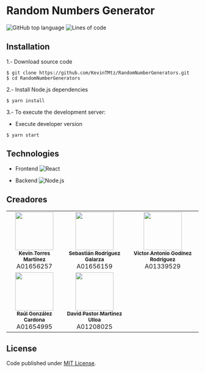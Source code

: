 # Random Numbers Generator

![GitHub top language](https://img.shields.io/github/languages/top/KevinTMtz/RandomNumberGenerators)
![Lines of code](https://tokei.rs/b1/github/KevinTMtz/RandomNumberGenerators?category=code)

## Installation

1.- Download source code

```
$ git clone https://github.com/KevinTMtz/RandomNumberGenerators.git
$ cd RandomNumberGenerators
```

2.- Install Node.js dependencies

```
$ yarn install
```

3.- To execute the development server:

- Execute developer version

```
$ yarn start
```

## Technologies

- Frontend
  ![React](https://img.shields.io/badge/-React-black?style=flat-square&logo=react)

- Backend
  ![Node.js](https://img.shields.io/badge/-Node.js-black?style=flat-square&logo=nodedotjs)

## Creadores

<table>
  <tr>
    <td align="center"><a href="https://github.com/KevinTMtz"><img src="https://avatars.githubusercontent.com/u/44516784" width="100px;" alt=""/><br /><sub><b>Kevin Torres Martínez</b></sub></a><br />A01656257</td>
    <td align="center"><a href="https://github.com/SebasRod23"><img src="https://avatars.githubusercontent.com/u/42384931" width="100px;" alt=""/><br /><sub><b>Sebastián Rodríguez Galarza</b></sub></a><br />A01656159</td>
    <td align="center"><a href="https://github.com/SebasRod23"><img src="https://avatars.githubusercontent.com/u/15371718?v=4" width="100px;" alt=""/><br /><sub><b>Víctor Antonio Godínez Rodríguez</b></sub></a><br />A01339529</td>
  </tr>
  <tr>
    <td align="center"><a href="https://github.com/Raul5412"><img src="https://avatars.githubusercontent.com/u/44035290?v=4" width="100px;" alt=""/><br /><sub><b>Raúl González Cardona</b></sub></a><br />A01654995</td>
    <td align="center"><a href="https://github.com/davidpmu97"><img src="https://avatars.githubusercontent.com/u/22080116?v=4" width="100px;" alt=""/><br /><sub><b>David Pastor Martinez Ulloa</b></sub></a><br />A01208025</td>
  </tr>
</table>

## License

Code published under [MIT License](https://github.com/kevintmtz/MedCLIP/blob/main/LICENSE).
